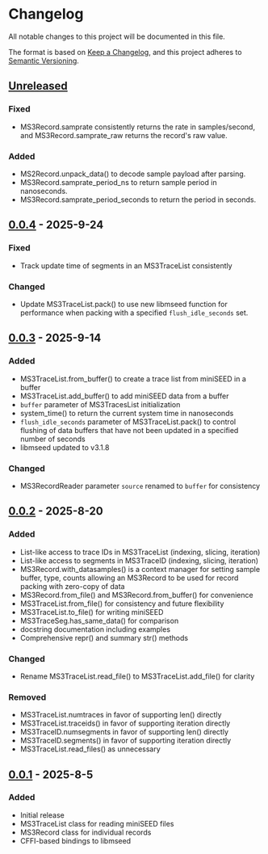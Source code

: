 # Changelog

All notable changes to this project will be documented in this file.

The format is based on [Keep a Changelog](https://keepachangelog.com/en/1.1.0/),
and this project adheres to [Semantic Versioning](https://semver.org/spec/v2.0.0.html).

## [Unreleased]
### Fixed
- MS3Record.samprate consistently returns the rate in samples/second,
  and MS3Record.samprate_raw returns the record's raw value.

### Added
- MS2Record.unpack_data() to decode sample payload after parsing.
- MS3Record.samprate_period_ns to return sample period in nanoseconds.
- MS3Record.samprate_period_seconds to return the period in seconds.

## [0.0.4] - 2025-9-24
### Fixed
- Track update time of segments in an MS3TraceList consistently

### Changed
- Update MS3TraceList.pack() to use new libmseed function for performance
  when packing with a specified `flush_idle_seconds` set.

## [0.0.3] - 2025-9-14
### Added
- MS3TraceList.from_buffer() to create a trace list from miniSEED in a buffer
- MS3TraceList.add_buffer() to add miniSEED data from a buffer
- `buffer` parameter of MS3TracesList initialization
- system_time() to return the current system time in nanoseconds
- `flush_idle_seconds` parameter of MS3TraceList.pack() to control flushing
  of data buffers that have not been updated in a specified number of seconds
- libmseed updated to v3.1.8

### Changed
- MS3RecordReader parameter `source` renamed to `buffer` for consistency

## [0.0.2] - 2025-8-20
### Added
- List-like access to trace IDs in MS3TraceList (indexing, slicing, iteration)
- List-like access to segments in MS3TraceID (indexing, slicing, iteration)
- MS3Record.with_datasamples() is a context manager for setting sample buffer, type, counts
  allowing an MS3Record to be used for record packing with zero-copy of data
- MS3Record.from_file() and MS3Record.from_buffer() for convenience
- MS3TraceList.from_file() for consistency and future flexibility
- MS3TraceList.to_file() for writing miniSEED
- MS3TraceSeg.has_same_data() for comparison
- docstring documentation including examples
- Comprehensive repr() and summary str() methods

### Changed
- Rename MS3TraceList.read_file() to MS3TraceList.add_file() for clarity

### Removed
- MS3TraceList.numtraces in favor of supporting len() directly
- MS3TraceList.traceids() in favor of supporting iteration directly
- MS3TraceID.numsegments in favor of supporting len() directly
- MS3TraceID.segments() in favor of supporting iteration directly
- MS3TraceList.read_files() as unnecessary

## [0.0.1] - 2025-8-5
### Added
- Initial release
- MS3TraceList class for reading miniSEED files
- MS3Record class for individual records
- CFFI-based bindings to libmseed

[Unreleased]: https://github.com/EarthScope/pymseed/compare/v0.0.4...HEAD
[0.0.4]: https://github.com/EarthScope/pymseed/releases/tag/v0.0.4
[0.0.3]: https://github.com/EarthScope/pymseed/releases/tag/v0.0.3
[0.0.2]: https://github.com/EarthScope/pymseed/releases/tag/v0.0.2
[0.0.1]: https://github.com/EarthScope/pymseed/releases/tag/v0.0.1
